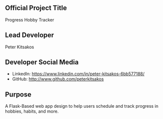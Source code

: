 ## Official Project Title
Progress Hobby Tracker
## Lead Developer
Peter Kitsakos
## Developer Social Media
* LinkedIn: https://www.linkedin.com/in/peter-kitsakos-6bb577188/
* GitHub: http://www.github.com/peterkitsakos
## Purpose
A Flask-Based web app design to help users schedule and track progress in hobbies, habits, and more.
